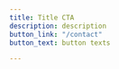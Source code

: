 ```yaml
---
title: Title CTA
description: description
button_link: "/contact"
button_text: button texts

---
```

